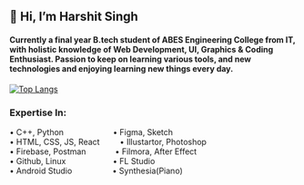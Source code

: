 ## 👋 Hi, I’m Harshit Singh

#### Currently a final year B.tech student of ABES Engineering College from IT, with holistic knowledge of Web Development, UI, Graphics & Coding Enthusiast. Passion to keep on learning various tools, and new technologies and enjoying learning new things every day.

<!-------Stats-------> 
 <p float = "left">
  
<!-- ![Harshit's Github Stats](https://github-readme-stats.vercel.app/api?username=harshit2490&show_icons=true) -->
[![Top Langs](https://github-readme-stats.vercel.app/api/top-langs/?username=harshit2490&layout=compact&theme=radical)](https://github.com/harshit2490/github-readme-stats)

</p>


### Expertise In:
<!-- <img src = 'https://i.pinimg.com/564x/2d/29/4d/2d294d0612a1a14776f872a7b07c05ec.jpg' alt='' width="40" height="40">&#160;&#160;
<br>
-->
<p>
&#8226; C++, Python  &#160;&#160;&#160;&#160;&#160;&#160;&#160;&#160;&#160;&#160;&#160;&#160;&#160;&#160;&#160;&#160;&#160;&#160;&#160;&#160;  &#8226; Figma, Sketch <br>
&#8226; HTML, CSS, JS, React  &#160;&#160;&#160;&#160;&#160;&#160;&#160; &#8226; Illustartor, Photoshop <br>
&#8226; Firebase, Postman  &#160;&#160;&#160;&#160;&#160;&#160;&#160;&#160;&#160;&#160;&#160; &#8226; Filmora, After Effect<br>
&#8226; Github, Linux &#160;&#160;&#160;&#160;&#160;&#160;&#160;&#160;&#160;&#160;&#160;&#160;&#160;&#160;&#160;&#160;&#160;&#160;&#160; &#8226; FL Studio <br> 
&#8226; Android Studio &#160;&#160;&#160;&#160;&#160;&#160;&#160;&#160;&#160;&#160;&#160;&#160;&#160;&#160;&#160;&#160;  &#8226; Synthesia(Piano) <br>
</p>

<!------Contacts-------> 
<!-- 
### 📫 Reach Me ...
<p align = "left"> 
  <a href = "https://www.linkedin.com/in/harshit2490/"><img src = "https://upload.wikimedia.org/wikipedia/commons/thumb/c/ca/LinkedIn_logo_initials.png/640px-LinkedIn_logo_initials.png" width="4%"></a>&#160;&#160;
  <a href = "https://www.twitter.com/carinoharshit/"><img src = "https://help.twitter.com/content/dam/help-twitter/brand/logo.png" width = "5%"> </a>&#160;&#160;
  <a href = "https://www.instagram.com/carinoharshit/"><img src = "https://assets.stickpng.com/images/580b57fcd9996e24bc43c521.png" width = "4%"></a>&#160;&#160;
  <a href = "https://www.youtube.com/c/FLIXMIDI"><img src = "https://image.similarpng.com/very-thumbnail/2020/07/Youtube-logo-with--new-style-on-transparent-background-PNG.png" width = "5%"> </a>&#160;&#160;
</p>
-->
